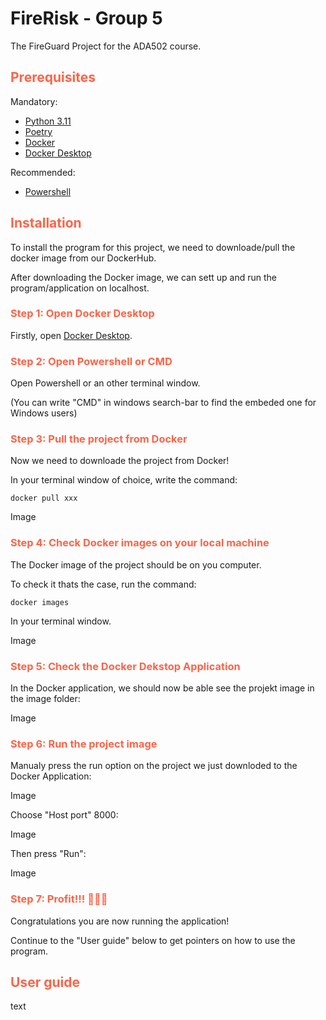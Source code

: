 # FireRisk - Group 5

The FireGuard Project for the ADA502 course.

## <span style="color:tomato"> Prerequisites </span>
Mandatory:
* [Python 3.11](https://www.python.org/downloads/)
* [Poetry](https://python-poetry.org/docs/#installation)
* [Docker](https://docs.docker.com/get-docker/)
* [Docker Desktop](https://www.docker.com/products/docker-desktop/)

Recommended:
* [Powershell](https://github.com/PowerShell/PowerShell/releases/tag/v7.4.1)

## <span style="color:tomato"> Installation </span>

To install the program for this project, we need to downloade/pull the docker image from our DockerHub.

After downloading the Docker image, we can sett up and run the program/application on localhost.

### <span style="color:tomato">Step 1: Open Docker Desktop</span>

Firstly, open [Docker Desktop](https://www.docker.com/products/docker-desktop/).

### <span style="color:tomato">Step 2: Open Powershell or CMD</span>
Open Powershell or an other terminal window.

(You can write "CMD" in windows search-bar to find the embeded one for Windows users)

### <span style="color:tomato">Step 3: Pull the project from Docker</span>
Now we need to downloade the project from Docker!

In your terminal window of choice, write the command:
```
docker pull xxx
```
Image

### <span style="color:tomato">Step 4: Check Docker images on your local machine</span>
The Docker image of the project should be on you computer. 

To check it thats the case, run the command:

```
docker images
```

In your terminal window.

Image

### <span style="color:tomato">Step 5: Check the Docker Dekstop Application</span>
In the Docker application, we should now be able see the projekt image in the image folder:

Image

### <span style="color:tomato">Step 6: Run the project image</span>
Manualy press the run option on the project we just downloded to the Docker Application:

Image

Choose "Host port" 8000:

Image

Then press "Run":

Image

### <span style="color:tomato">Step 7: Profit!!! 🎉🥳🎂</span>
Congratulations you are now running the application!

Continue to the "User guide" below to get pointers on how to use the program.

## <span style="color:tomato"> User guide </span>

text
